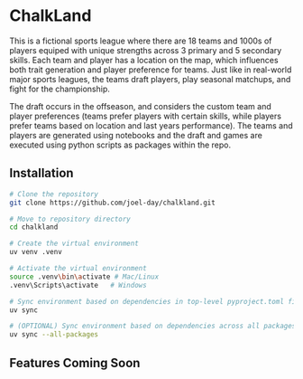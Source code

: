 # ChalkLand

This is a fictional sports league where there are 18 teams and 1000s of players equiped with unique strengths across 3 primary and 5 secondary skills. Each team and player has a location on the map, which influences both trait generation and player preference for teams. Just like in real-world major sports leagues, the teams draft players, play seasonal matchups, and fight for the championship. 

The draft occurs in the offseason, and considers the custom team and player preferences (teams prefer players with certain skills, while players prefer teams based on location and last years performance). The teams and players are generated using notebooks and the draft and games are executed using python scripts as packages within the repo. 

## Installation

```bash
# Clone the repository
git clone https://github.com/joel-day/chalkland.git

# Move to repository directory
cd chalkland

# Create the virtual environment
uv venv .venv

# Activate the virtual environment
source .venv\bin\activate # Mac/Linux
.venv\Scripts\activate   # Windows

# Sync environment based on dependencies in top-level pyproject.toml file
uv sync

# (OPTIONAL) Sync environment based on dependencies across all packages' pyproject.toml files
uv sync --all-packages
```

## Features Coming Soon
